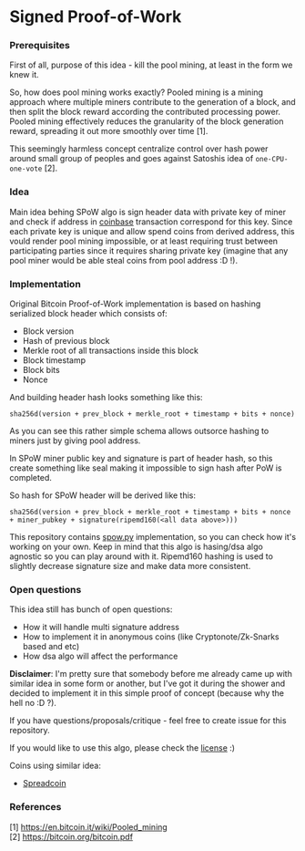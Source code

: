 # Signed Proof-of-Work

### Prerequisites

First of all, purpose of this idea - kill the pool mining, at least in the form we knew it.

So, how does pool mining works exactly? Pooled mining is a mining approach where multiple miners contribute to the generation of a block, and then split the block reward according the contributed processing power. Pooled mining effectively reduces the granularity of the block generation reward, spreading it out more smoothly over time [1].

This seemingly harmless concept centralize control over hash power around small group of peoples and goes against Satoshis idea of `one-CPU-one-vote` [2].

### Idea

Main idea behing SPoW algo is sign header data with private key of miner and check if address in [coinbase](https://learnmeabitcoin.com/glossary/coinbase-transaction) transaction correspond for this key. Since each private key is unique and allow spend coins from derived address, this vould render pool mining impossible, or at least requiring trust between participating parties since it requires sharing private key (imagine that any pool miner would be able steal coins from pool address :D !).

### Implementation

Original Bitcoin Proof-of-Work implementation is based on hashing serialized block header which consists of:

- Block version
- Hash of previous block
- Merkle root of all transactions inside this block
- Block timestamp
- Block bits
- Nonce

And building header hash looks something like this:

```
sha256d(version + prev_block + merkle_root + timestamp + bits + nonce)
```

As you can see this rather simple schema allows outsorce hashing to miners just by giving pool address.

In SPoW miner public key and signature is part of header hash, so this create something like seal making it impossible to sign hash after PoW is completed.

So hash for SPoW header will be derived like this:

```
sha256d(version + prev_block + merkle_root + timestamp + bits + nonce + miner_pubkey + signature(ripemd160(<all data above>)))
```

This repository contains [spow.py](spow.py) implementation, so you can check how it's working on your own. Keep in mind that this algo is hasing/dsa algo agnostic so you can play around with it. Ripemd160 hashing is used to slightly decrease signature size and make data more consistent.

### Open questions

This idea still has bunch of open questions:

- How it will handle multi signature address
- How to implement it in anonymous coins (like Cryptonote/Zk-Snarks based and etc)
- How dsa algo will affect the performance

**Disclaimer**: I'm pretty sure that somebody before me already came up with similar idea in some form or another, but I've got it during the shower and decided to implement it in this simple proof of concept (because why the hell no :D ?).

If you have questions/proposals/critique - feel free to create issue for this repository.

If you would like to use this algo, please check the [license](LICENSE.md) :)

Coins using similar idea:

- [Spreadcoin](https://www.spreadcoin.info/)

### References

[1] https://en.bitcoin.it/wiki/Pooled_mining  
[2] https://bitcoin.org/bitcoin.pdf
